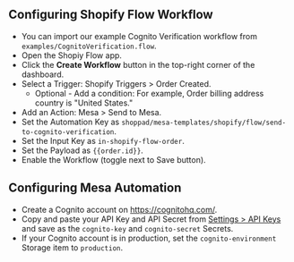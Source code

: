 ## Configuring Shopify Flow Workflow
- You can import our example Cognito Verification workflow from `examples/CognitoVerification.flow`.
- Open the Shopiy Flow app.
- Click the **Create Workflow** button in the top-right corner of the dashboard.
- Select a Trigger: Shopify Triggers > Order Created.
    - Optional - Add a condition: For example, Order billing address country is "United States."
- Add an Action: Mesa > Send to Mesa.
- Set the Automation Key as `shoppad/mesa-templates/shopify/flow/send-to-cognito-verification`.
- Set the Input Key as `in-shopify-flow-order`.
- Set the Payload as `{{order.id}}`.
- Enable the Workflow (toggle next to Save button).

## Configuring Mesa Automation
* Create a Cognito account on https://cognitohq.com/.
* Copy and paste your API Key and API Secret from [Settings > API Keys](https://playground.cognitohq.com/settings/api_keys) and save as the `cognito-key` and `cognito-secret` Secrets. 
* If your Cognito account is in production, set the `cognito-environment` Storage item to `production`.
